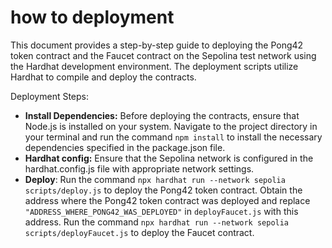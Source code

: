 # how to  deployment

This document provides a step-by-step guide to deploying the Pong42 token contract and the Faucet contract on the Sepolina test network using the Hardhat development environment. The deployment scripts utilize Hardhat to compile and deploy the contracts.

Deployment Steps:

- **Install Dependencies:** Before deploying the contracts, ensure that Node.js is installed on your system.
Navigate to the project directory in your terminal and run the command `npm install` to install the necessary dependencies specified in the package.json file.
- **Hardhat config:** Ensure that the Sepolina network is configured in the hardhat.config.js file with appropriate network settings.
- **Deploy**:  Run the command `npx hardhat run --network sepolia scripts/deploy.js` to deploy the Pong42 token contract.
Obtain the address where the Pong42 token contract was deployed and replace `"ADDRESS_WHERE_PONG42_WAS_DEPLOYED"` in `deployFaucet.js` with this address. Run the command `npx hardhat run --network sepolia scripts/deployFaucet.js` to deploy the Faucet contract.